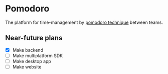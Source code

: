 # Pomodoro

The platform for time-management by
[pomodoro technique](https://en.wikipedia.org/wiki/Pomodoro_Technique) between teams.

## Near-future plans

- [x] Make backend
- [ ] Make multiplatform SDK
- [ ] Make desktop app
- [ ] Make website
